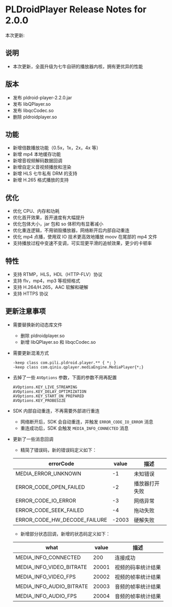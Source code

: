 # PLDroidPlayer Release Notes for 2.0.0

本次更新:

## 说明

- 本次更新，全面升级为七牛自研的播放器内核，拥有更优异的性能

## 版本

- 发布 pldroid-player-2.2.0.jar
- 发布 libQPlayer.so
- 发布 libqcCodec.so
- 删除 pldroidplayer.so

## 功能

- 新增倍数播放功能（0.5x，1x，2x，4x 等）
- 新增 mp4 本地缓存功能
- 新增音视频解码数据回调
- 新增自定义音视频播放和渲染
- 新增 HLS 七牛私有 DRM 的支持 
- 新增 H.265 格式播放的支持

## 优化

- 优化 CPU、内存和功耗
- 优化首开效果，首开速度有大幅提升
- 优化包体大小，jar 包和 so 体积均有显著减小
- 优化重连逻辑，不用销毁播放器，网络断开后内部自动重连
- 优化 mp4 点播，使用双 IO 技术更高效地播放 moov 在尾部的 mp4 文件
- 支持播放过程中变速不变调，可实现更平滑的追帧效果，更少的卡顿率

## 特性

- 支持 RTMP，HLS，HDL（HTTP-FLV）协议
- 支持 flv，mp4，mp3 等视频格式
- 支持 H.264/H.265，AAC 软解和硬解
- 支持 HTTPS 协议

## 更新注意事项

- 需要替换新的动态库文件
  - 删除 pldroidplayer.so
  - 新增 libQPlayer.so 和 libqcCodec.so

- 需要更新混淆方式
  ```
  -keep class com.pili.pldroid.player.** { *; }
  -keep class com.qiniu.qplayer.mediaEngine.MediaPlayer{*;}
  ```

- 去掉了一些 `AVOptions` 参数，下面的参数不用再配置

  ```
  AVOptions.KEY_LIVE_STREAMING
  AVOptions.KEY_DELAY_OPTIMIZATION
  AVOptions.KEY_START_ON_PREPARED
  AVOptions.KEY_PROBESIZE
  ```

- SDK 内部自动重连，不再需要外部进行重连

  - 网络断开后，SDK 会自动重连，并触发  `ERROR_CODE_IO_ERROR` 消息
  - 重连成功后，SDK 会触发 `MEDIA_INFO_CONNECTED` 消息

- 更新了一些消息回调
  - 精简了错误码，新的错误码定义如下：

  | errorCode                    | value | 描述      |
  | ---------------------------- | ----- | ------- |
  | MEDIA_ERROR_UNKNOWN          | -1    | 未知错误    |
  | ERROR_CODE_OPEN_FAILED       | -2    | 播放器打开失败 |
  | ERROR_CODE_IO_ERROR          | -3    | 网络异常    |
  | ERROR_CODE_SEEK_FAILED       | -4    | 拖动失败    |
  | ERROR_CODE_HW_DECODE_FAILURE | -2003 | 硬解失败    |

  - 新增部分状态回调，新增的状态码定义如下：

  | what                     | value | 描述        |
  | ------------------------ | ----- | --------- |
  | MEDIA_INFO_CONNECTED     | 200   | 连接成功      |
  | MEDIA_INFO_VIDEO_BITRATE | 20001 | 视频的码率统计结果 |
  | MEDIA_INFO_VIDEO_FPS     | 20002 | 视频的帧率统计结果 |
  | MEDIA_INFO_AUDIO_BITRATE | 20003 | 音频的帧率统计结果 |
  | MEDIA_INFO_AUDIO_FPS     | 20004 | 音频的帧率统计结果 |
